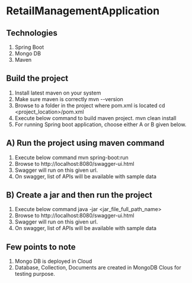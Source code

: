 # RetailManagementApplication

## Technologies
1. Spring Boot 
2. Mongo DB
3. Maven 

## Build the project

1. Install latest maven on your system
2. Make sure maven is correctly
   mvn --version
3. Browse to a folder in the project where pom.xml is located 
   cd <project_location>/pom.xml
4. Execute below command to build maven project. 
   mvn clean install
5. For running Spring boot application, choose either A or B given below.
   
## A) Run the project using maven command

1. Execute below command
   mvn spring-boot:run
2. Browse to http://localhost:8080/swagger-ui.html
3. Swagger will run on this given url.
4. On swagger, list of APIs will be available with sample data

## B) Create a jar and then run the project 

1. Execute below command
   java -jar <jar_file_full_path_name>
2. Browse to http://localhost:8080/swagger-ui.html
3. Swagger will run on this given url.
4. On swagger, list of APIs will be available with sample data

## Few points to note 

1. Mongo DB is deployed in Cloud
2. Database, Collection, Documents are created in MongoDB Clous for testing purpose.
